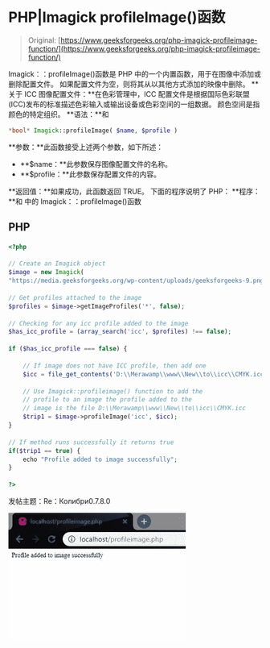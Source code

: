 # PHP|Imagick profileImage()函数

> Original: [https://www.geeksforgeeks.org/php-imagick-profileimage-function/](https://www.geeksforgeeks.org/php-imagick-profileimage-function/)

Imagick：：profileImage()函数是 PHP 中的一个内置函数，用于在图像中添加或删除配置文件。 如果配置文件为空，则将其从以其他方式添加的映像中删除。
**关于 ICC 图像配置文件：**在色彩管理中，ICC 配置文件是根据国际色彩联盟(ICC)发布的标准描述色彩输入或输出设备或色彩空间的一组数据。 颜色空间是指颜色的特定组织。
**语法：**和

```php
*bool* Imagick::profileImage( $name, $profile )
```

**参数：**此函数接受上述两个参数，如下所述：

*   **$name：**此参数保存图像配置文件的名称。
*   **$profile：**此参数保存配置文件的内容。

**返回值：**如果成功，此函数返回 TRUE。
下面的程序说明了 PHP：
**程序：**和
中的 Imagick：：profileImage()函数

## PHP

```php
<?php

// Create an Imagick object
$image = new Imagick(
"https://media.geeksforgeeks.org/wp-content/uploads/geeksforgeeks-9.png");

// Get profiles attached to the image
$profiles = $image->getImageProfiles('*', false);

// Checking for any icc profile added to the image
$has_icc_profile = (array_search('icc', $profiles) !== false);

if ($has_icc_profile === false) {

    // If image does not have ICC profile, then add one
    $icc = file_get_contents('D:\\Merawamp\\www\\New\\to\\icc\\CMYK.icc');

    // Use Imagick::profileimage() function to add the
    // profile to an image the profile added to the
    // image is the file D:\\Merawamp\\www\\New\\to\\icc\\CMYK.icc
    $trip1 = $image->profileImage('icc', $icc);
}

// If method runs successfully it returns true
if($trip1 == true) {
    echo "Profile added to image successfully";
}

?>
```

发帖主题：Re：Колибри0.7.8.0

![](img/b462a21d1bc5284e593629ff3d60bedb.png)